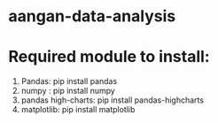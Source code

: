 # aangan-data-analysis

# Required module to install:

1. Pandas: pip install pandas
2. numpy : pip install numpy
3. pandas high-charts: pip install pandas-highcharts
4. matplotlib: pip install matplotlib
